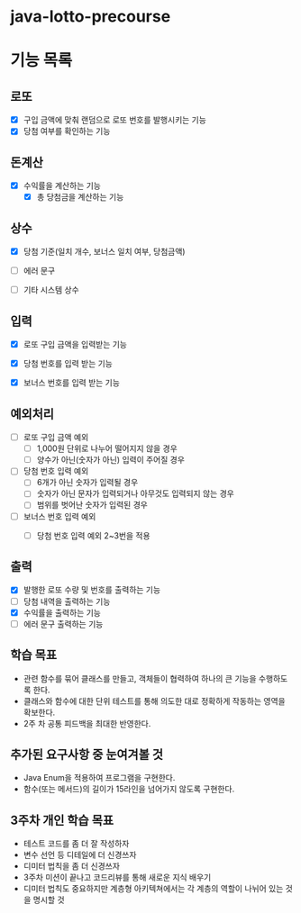 # java-lotto-precourse

# 기능 목록

## 로또
- [x] 구입 금액에 맞춰 랜덤으로 로또 번호를 발행시키는 기능
- [x] 당첨 여부를 확인하는 기능

## 돈계산

- [x] 수익률을 계산하는 기능
  - [x] 총 당첨금을 계산하는 기능

## 상수
- [x] 당첨 기준(일치 개수, 보너스 일치 여부, 당첨금액)
- [ ] 에러 문구
- [ ] 기타 시스템 상수


## 입력
- [x] 로또 구입 금액을 입력받는 기능
- [x] 당첨 번호를 입력 받는 기능
- [x] 보너스 번호를 입력 받는 기능


## 예외처리
- [ ] 로또 구입 금액 예외
  - [ ] 1,000원 단위로 나누어 떨어지지 않을 경우
  - [ ] 양수가 아닌(숫자가 아닌) 입력이 주어질 경우
- [ ] 당첨 번호 입력 예외
  - [ ] 6개가 아닌 숫자가 입력될 경우
  - [ ] 숫자가 아닌 문자가 입력되거나 아무것도 입력되지 않는 경우
  - [ ] 범위를 벗어난 숫자가 입력된 경우
- [ ] 보너스 번호 입력 예외
  - [ ] 당첨 번호 입력 예외 2~3번을 적용


## 출력
- [x] 발행한 로또 수량 및 번호를 출력하는 기능
- [ ] 당첨 내역을 출력하는 기능
- [x] 수익률을 출력하는 기능
- [ ] 에러 문구 출력하는 기능

## 학습 목표
- 관련 함수를 묶어 클래스를 만들고, 객체들이 협력하여 하나의 큰 기능을 수행하도록 한다.
- 클래스와 함수에 대한 단위 테스트를 통해 의도한 대로 정확하게 작동하는 영역을 확보한다.
- 2주 차 공통 피드백을 최대한 반영한다.

## 추가된 요구사항 중 눈여겨볼 것
- Java Enum을 적용하여 프로그램을 구현한다.
- 함수(또는 메서드)의 길이가 15라인을 넘어가지 않도록 구현한다.


## 3주차 개인 학습 목표
- 테스트 코드를 좀 더 잘 작성하자
- 변수 선언 등 디테일에 더 신경쓰자
- 디미터 법칙을 좀 더 신경쓰자
- 3주차 미션이 끝나고 코드리뷰를 통해 새로운 지식 배우기
- 디미터 법칙도 중요하지만 계층형 아키텍쳐에서는 각 계층의 역할이 나뉘어 있는 것을 명시할 것
